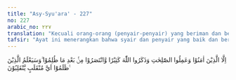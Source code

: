 ```yaml
---
title: "Asy-Syu'ara' - 227"
no: 227
arabic_no: ٢٢٧
translation: "Kecuali orang-orang (penyair-penyair) yang beriman dan berbuat kebajikan dan banyak mengingat Allah dan mendapat kemenangan setelah terzalimi (karena menjawab puisi-puisi orang-orang kafir). Dan orang-orang yang zalim kelak akan tahu ke tempat mana mereka akan kembali."
tafsir: "Ayat ini menerangkan bahwa syair dan penyair yang baik dan bermanfaat itu ialah yang mempunyai sifat-sifat di bawah ini:\n\n1. Beriman kepada Allah.\n\n2. Beramal saleh.\n\n3. Menyebut dan mengagungkan nama Allah, sehingga menambah kemantapan imannya kepada kebesaran dan keesaan-Nya.\n\n4. Mendorong orang-orang yang beriman untuk berjihad, menegakkan agama Allah, melepaskan diri dari penganiayaan orang-orang yang memusuhi mereka dan agama-Nya.\n\nDiriwayatkan oleh Ibnu Jarir ath-thabari dan Ibnu Abi Syaibah bahwa tatkala ayat di atas turun, datanglah hassan bin sabit, 'Abdullah bin Rawahah, dan Ka'ab bin Malik menghadap Rasulullah. Mereka dalam keadaan menangis dan menyesali diri karena mereka termasuk para penyair. Maka Rasulullah membacakan ayat ini (asy-Syu'ara'/26: 227) kepada mereka. \n\nSejak permulaan surah ini, Allah telah menerangkan dalil-dalil akal tentang kekuasaan dan kebesaran-Nya melalui kisah para nabi terdahulu dengan umatnya yang dapat menghibur Rasulullah yang sedang gundah karena sikap kaumnya. Kisah-kisah itu juga menerangkan bukti-bukti kebenaran para nabi yang diutus-Nya, perbedaan tukang ramal dengan Rasulullah, membandingkan para penyair dan syair yang buruk dengan para penyair dan syair yang terpuji. Surah ini ditutup dengan peringatan keras yang ditujukan kepada orang-orang yang menentang agama Allah bahwa mereka kelak akan tahu tempat kembali mereka, yaitu neraka yang tidak terbayangkan pedih siksaannya."
---
```

اِلَّا الَّذِيْنَ اٰمَنُوْا وَعَمِلُوا الصّٰلِحٰتِ وَذَكَرُوا اللّٰهَ كَثِيْرًا وَّانْتَصَرُوْا مِنْۢ بَعْدِ مَا ظُلِمُوْا ۗوَسَيَعْلَمُ الَّذِيْنَ ظَلَمُوْٓا اَيَّ مُنْقَلَبٍ يَّنْقَلِبُوْنَ ࣖ 
